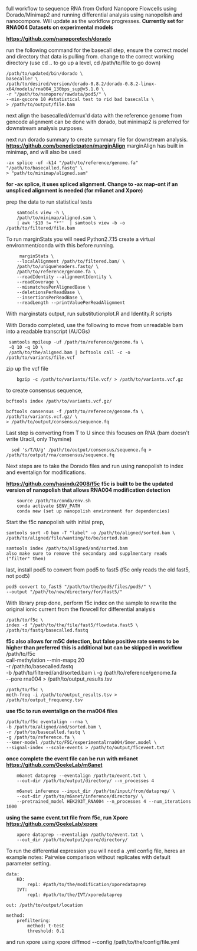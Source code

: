 full workflow to sequence RNA from Oxford Nanopore Flowcells using Dorado/Minimap2 and running differential analysis using nanopolish and nanocompore.
Will update as the workflow progresses.
**Currently set for RNA004 Datasets on experimental models**

**https://github.com/nanoporetech/dorado**

run the following command for the basecall step, ensure the correct model and directory that data is pulling from.
change to the correct working directory (use cd .. to go up a level, cd /path/to/file to go down)

    /path/to/updated/bin/dorado \
    basecaller \
    /path/to/desired/version/dorado-0.8.2/dorado-0.8.2-linux-x64/models/rna004_130bps_sup@v5.1.0 \
    -r "/path/to/nanopore/rawdata/pod5/" \
    --min-qscore 10 #statistical test to rid bad basecalls \
    > /path/to/output/file.bam


        

next align the basecalled/demux'd data with the reference genome from gencode
alignment can be done with dorado, but minimap2 is preferred for downstream analysis purposes.


next run dorado summary to create summary file for downstream analysis.
**https://github.com/benedictpaten/marginAlign**
marginAlign has built in minimap, and will also be used

    -ax splice -uf -k14 "/path/to/reference/genome.fa"     "/path/to/basecalled.fastq" \
    > "path/to/minimap/aligned.sam"

**for -ax splice, it uses spliced alignment. Change to -ax map-ont if an unspliced alignment is needed (for m6anet and Xpore)**

prep the data to run statistical tests
       
        samtools view -h \
        /path/to/minimap/aligned.sam \
        | awk '$10 != "*"'  | samtools view -b -o             /path/to/filtered/file.bam 
  
To run marginStats you will need Python2.7.15 
create a virtual environment/conda with this before running.

         marginStats \
        --localAlignment /path/to/filtered.bam/ \
        /path/to/uniqueheaders.fastq/ \
        /path/to/reference/genome.fa \
        --readIdentity --alignmentIdentity \ 
        --readCoverage \
        --mismatchesPerAlignedBase \
        --deletionsPerReadBase \
        --insertionsPerReadBase \
        --readLength --printValuePerReadAlignment 
        
With marginstats output, run substitutionplot.R and Identity.R scripts

With Dorado completed, use the following to move from unreadable bam into a readable transcript (AUCGs)

     samtools mpileup -uf /path/to/reference/genome.fa \
     -Q 10 -q 10 \
     /path/to/the/aligned.bam | bcftools call -c -o /path/to/variants/file.vcf

zip up the vcf file

        bgzip -c /path/to/variants/file.vcf/ > /path/to/variants.vcf.gz

to create consensus sequence, 

    bcftools index /path/to/variants.vcf.gz/

    bcftools consensus -f /path/to/reference/genome.fa \
    /path/to/variants.vcf.gz/ \
    > /path/to/output/consensus/sequence.fq

Last step is converting from T to U since this focuses on RNA (bam doesn't write Uracil, only Thymine)

      sed 's/T/U/g' /path/to/output/consensus/sequence.fq > /path/to/output/rna/consensus/sequence.fq

Next steps are to take the Dorado files and run using nanopolish to index and eventalign for modifications.

**https://github.com/hasindu2008/f5c**
**f5c is built to be the updated version of nanopolish that allows RNA004 modification detection**

        source /path/to/conda/env.sh
        conda activate $ENV_PATH
        conda new (set up nanopolish environment for dependencies)

Start the f5c nanopolish with initial prep,

    samtools sort -O bam -T "label" -o /path/to/aligned/sorted.bam \
    /path/to/aligned/file/wanting/to/be/sorted.bam

    samtools index /path/to/aligned/and/sorted.bam
    also make sure to remove the secondary and supplmentary reads ("filter" them)

last, install pod5 to convert from pod5 to fast5 (f5c only reads the old fast5, not pod5)

    pod5 convert to_fast5 "/path/to/the/pod5/files/pod5/" \
    --output "/path/to/new/directory/for/fast5/"
    
With library prep done, perform f5c index on the sample to rewrite the original ionic current from the flowcell for differential analysis

    /path/to/f5c \
    index -d "/path/to/the/file/fast5/flowdata.fast5 \
    /path/to/fastq/basecalled.fastq

**f5c also allows for m5C detection, but false positive rate seems to be higher than preferred**
**this is additional but can be skipped in workflow**
    /path/to/f5c \
    call-methylation --min-mapq 20 \
    -r /path/to/basecalled.fastq \
    -b /path/to/filtered/and/sorted.bam \ 
    -g /path/to/reference/genome.fa \
    --pore rna004 > /path/to/output_results.tsv

    /path/to/f5c \
    meth-freq -i /path/to/output_results.tsv > /path/to/output_frequency.tsv

**use f5c to run eventalign on the rna004 files**

    /path/to/f5c eventalign --rna \
    -b /path/to/aligned/and/sorted.bam \
    -r /path/to/basecalled.fastq \
    -g /path/to/reference.fa \
    --kmer-model /path/to/F5C/experimentalrna004/5mer.model \
    --signal-index --scale-events > /path/to/output/f5cevent.txt

**once complete the event file can be run with m6anet**
**https://github.com/GoekeLab/m6anet**

        m6anet dataprep --eventalign /path/to/event.txt \
        --out-dir /path/to/output/directory/ --n_processes 4 

        m6anet inference --input_dir /path/to/input/from/dataprep/ \
        --out-dir /path/to/m6anet/inference/directory/ \
        --pretrained_model HEK293T_RNA004 --n_processes 4 --num_iterations 1000

**using the same event.txt file from f5c, run Xpore**
**https://github.com/GoekeLab/xpore**

        xpore dataprep --eventalign /path/to/event.txt \
        --out_dir /path/to/output/xpore/directory/

To run the differential expression you will need a .yml config file, heres an example
        notes: Pairwise comparison without replicates with default parameter setting.

    data:
        KO:
            rep1: #path/to/the/modification/xporedataprep
        IVT:
            rep1: #path/to/the/IVT/xporedataprep
        
    out: /path/to/output/location

    method:
        prefiltering:
            method: t-test
            threshold: 0.1

and run xpore using
        xpore diffmod --config /path/to/the/config/file.yml
        
